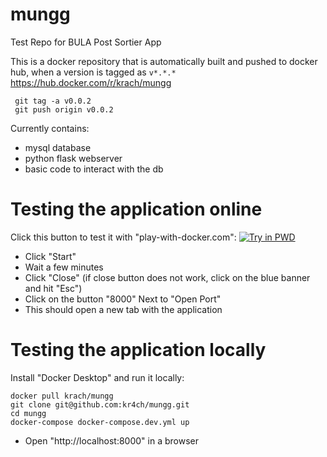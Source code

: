 # mungg

Test Repo for BULA Post Sortier App

This is a docker repository that is automatically built and pushed to docker hub, when a version is tagged as `v*.*.*`
https://hub.docker.com/r/krach/mungg

```
 git tag -a v0.0.2
 git push origin v0.0.2
```

Currently contains:
* mysql database
* python flask webserver
* basic code to interact with the db


# Testing the application online
Click this button to test it with "play-with-docker.com":
<a href="https://labs.play-with-docker.com/?stack=https://raw.githubusercontent.com/kr4ch/mungg/main/docker-compose.dev.yml"><img src="https://cdn.rawgit.com/play-with-docker/stacks/cff22438/assets/images/button.png" alt="Try in PWD"></a>
* Click "Start"
* Wait a few minutes
* Click "Close" (if close button does not work, click on the blue banner and hit "Esc")
* Click on the button "8000" Next to "Open Port"
* This should open a new tab with the application

# Testing the application locally
Install "Docker Desktop" and run it locally:
```
docker pull krach/mungg
git clone git@github.com:kr4ch/mungg.git
cd mungg
docker-compose docker-compose.dev.yml up
```
* Open "http://localhost:8000" in a browser
